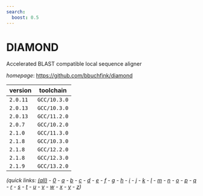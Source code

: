 ```yaml
---
search:
  boost: 0.5
---
```

# DIAMOND

Accelerated BLAST compatible local sequence aligner

*homepage*: <https://github.com/bbuchfink/diamond>

version | toolchain
--------|----------
``2.0.11`` | ``GCC/10.3.0``
``2.0.13`` | ``GCC/10.3.0``
``2.0.13`` | ``GCC/11.2.0``
``2.0.7`` | ``GCC/10.2.0``
``2.1.0`` | ``GCC/11.3.0``
``2.1.8`` | ``GCC/10.3.0``
``2.1.8`` | ``GCC/12.2.0``
``2.1.8`` | ``GCC/12.3.0``
``2.1.9`` | ``GCC/13.2.0``


*(quick links: [(all)](../index.md) - [0](../0/index.md) - [a](../a/index.md) - [b](../b/index.md) - [c](../c/index.md) - [d](../d/index.md) - [e](../e/index.md) - [f](../f/index.md) - [g](../g/index.md) - [h](../h/index.md) - [i](../i/index.md) - [j](../j/index.md) - [k](../k/index.md) - [l](../l/index.md) - [m](../m/index.md) - [n](../n/index.md) - [o](../o/index.md) - [p](../p/index.md) - [q](../q/index.md) - [r](../r/index.md) - [s](../s/index.md) - [t](../t/index.md) - [u](../u/index.md) - [v](../v/index.md) - [w](../w/index.md) - [x](../x/index.md) - [y](../y/index.md) - [z](../z/index.md))*

